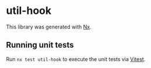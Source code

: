 # util-hook

This library was generated with [Nx](https://nx.dev).

## Running unit tests

Run `nx test util-hook` to execute the unit tests via [Vitest](https://vitest.dev/).
